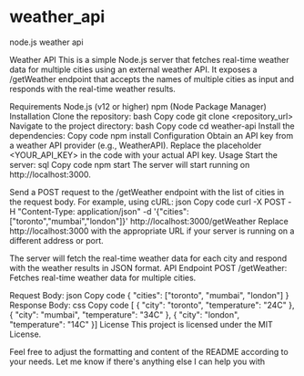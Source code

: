 # weather_api
node.js weather api

Weather API
This is a simple Node.js server that fetches real-time weather data for multiple cities using an external weather API. It exposes a /getWeather endpoint that accepts the names of multiple cities as input and responds with the real-time weather results.

Requirements
Node.js (v12 or higher)
npm (Node Package Manager)
Installation
Clone the repository:
bash
Copy code
git clone <repository_url>
Navigate to the project directory:
bash
Copy code
cd weather-api
Install the dependencies:
Copy code
npm install
Configuration
Obtain an API key from a weather API provider (e.g., WeatherAPI).
Replace the placeholder <YOUR_API_KEY> in the code with your actual API key.
Usage
Start the server:
sql
Copy code
npm start
The server will start running on http://localhost:3000.

Send a POST request to the /getWeather endpoint with the list of cities in the request body. For example, using cURL:
json
Copy code
curl -X POST -H "Content-Type: application/json" -d '{"cities":["toronto","mumbai","london"]}' http://localhost:3000/getWeather
Replace http://localhost:3000 with the appropriate URL if your server is running on a different address or port.

The server will fetch the real-time weather data for each city and respond with the weather results in JSON format.
API Endpoint
POST /getWeather: Fetches real-time weather data for multiple cities.

Request Body:
json
Copy code
{
  "cities": ["toronto", "mumbai", "london"]
}
Response Body:
css
Copy code
[  {    "city": "toronto",    "temperature": "24C"  },  {    "city": "mumbai",    "temperature": "34C"  },  {    "city": "london",    "temperature": "14C"  }]
License
This project is licensed under the MIT License.

Feel free to adjust the formatting and content of the README according to your needs. Let me know if there's anything else I can help you with
